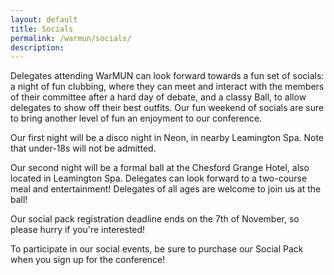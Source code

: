 ```yaml
---
layout: default
title: Socials
permalink: /warmun/socials/
description:
---
```

Delegates attending WarMUN can look forward towards a fun set of socials: a night of fun clubbing, where they can meet and interact with the members of their committee after a hard day of debate, and a classy Ball, to allow delegates to show off their best outfits. Our fun weekend of socials are sure to bring another level of fun an enjoyment to our conference.

Our first night will be a disco night in Neon, in nearby Leamington Spa. Note that under-18s will not be admitted.

Our second night will be a formal ball at the Chesford Grange Hotel, also located in Leamington Spa. Delegates can look forward to a two-course meal and entertainment! Delegates of all ages are welcome to join us at the ball!

Our social pack registration deadline ends on the 7th of November, so please hurry if you're interested!

To participate in our social events, be sure to purchase our Social Pack when you sign up for the conference!
